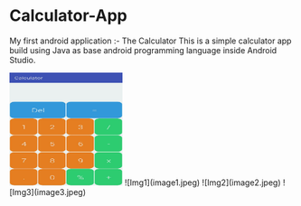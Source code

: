 # Calculator-App
My first android application :- The Calculator
This is a simple calculator app build using Java as base android programming language inside Android Studio. 

<img src="image1.jpeg" width="200" height="200" />
![Img1](image1.jpeg)
![Img2](image2.jpeg)
![Img3](image3.jpeg)

